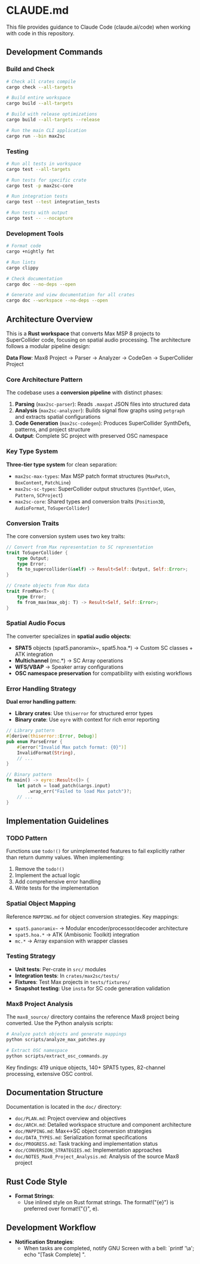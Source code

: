 # CLAUDE.md

This file provides guidance to Claude Code (claude.ai/code) when working with code in this repository.

## Development Commands

### Build and Check
```bash
# Check all crates compile
cargo check --all-targets

# Build entire workspace
cargo build --all-targets

# Build with release optimizations
cargo build --all-targets --release

# Run the main CLI application
cargo run --bin max2sc
```

### Testing
```bash
# Run all tests in workspace
cargo test --all-targets

# Run tests for specific crate
cargo test -p max2sc-core

# Run integration tests
cargo test --test integration_tests

# Run tests with output
cargo test -- --nocapture
```

### Development Tools
```bash
# Format code
cargo +nightly fmt

# Run lints
cargo clippy

# Check documentation
cargo doc --no-deps --open

# Generate and view documentation for all crates
cargo doc --workspace --no-deps --open
```

## Architecture Overview

This is a **Rust workspace** that converts Max MSP 8 projects to SuperCollider code, focusing on spatial audio processing. The architecture follows a modular pipeline design:

**Data Flow**: Max8 Project → Parser → Analyzer → CodeGen → SuperCollider Project

### Core Architecture Pattern

The codebase uses a **conversion pipeline** with distinct phases:

1. **Parsing** (`max2sc-parser`): Reads `.maxpat` JSON files into structured data
2. **Analysis** (`max2sc-analyzer`): Builds signal flow graphs using `petgraph` and extracts spatial configurations
3. **Code Generation** (`max2sc-codegen`): Produces SuperCollider SynthDefs, patterns, and project structure
4. **Output**: Complete SC project with preserved OSC namespace

### Key Type System

**Three-tier type system** for clean separation:
- `max2sc-max-types`: Max MSP patch format structures (`MaxPatch`, `BoxContent`, `PatchLine`)
- `max2sc-sc-types`: SuperCollider output structures (`SynthDef`, `UGen`, `Pattern`, `SCProject`)
- `max2sc-core`: Shared types and conversion traits (`Position3D`, `AudioFormat`, `ToSuperCollider`)

### Conversion Traits

The core conversion system uses two key traits:
```rust
// Convert from Max representation to SC representation
trait ToSuperCollider {
    type Output;
    type Error;
    fn to_supercollider(&self) -> Result<Self::Output, Self::Error>;
}

// Create objects from Max data
trait FromMax<T> {
    type Error;
    fn from_max(max_obj: T) -> Result<Self, Self::Error>;
}
```

### Spatial Audio Focus

The converter specializes in **spatial audio objects**:
- **SPAT5** objects (spat5.panoramix~, spat5.hoa.*) → Custom SC classes + ATK integration
- **Multichannel** (mc.*) → SC Array operations
- **WFS/VBAP** → Speaker array configurations
- **OSC namespace preservation** for compatibility with existing workflows

### Error Handling Strategy

**Dual error handling pattern**:
- **Library crates**: Use `thiserror` for structured error types
- **Binary crate**: Use `eyre` with context for rich error reporting

```rust
// Library pattern
#[derive(thiserror::Error, Debug)]
pub enum ParseError {
    #[error("Invalid Max patch format: {0}")]
    InvalidFormat(String),
    // ...
}

// Binary pattern
fn main() -> eyre::Result<()> {
    let patch = load_patch(&args.input)
        .wrap_err("Failed to load Max patch")?;
    // ...
}
```

## Implementation Guidelines

### TODO Pattern

Functions use `todo!()` for unimplemented features to fail explicitly rather than return dummy values. When implementing:

1. Remove the `todo!()`
2. Implement the actual logic
3. Add comprehensive error handling
4. Write tests for the implementation

### Spatial Object Mapping

Reference `MAPPING.md` for object conversion strategies. Key mappings:
- `spat5.panoramix~` → Modular encoder/processor/decoder architecture
- `spat5.hoa.*` → ATK (Ambisonic Toolkit) integration
- `mc.*` → Array expansion with wrapper classes

### Testing Strategy

- **Unit tests**: Per-crate in `src/` modules
- **Integration tests**: In `crates/max2sc/tests/`
- **Fixtures**: Test Max projects in `tests/fixtures/`
- **Snapshot testing**: Use `insta` for SC code generation validation

### Max8 Project Analysis

The `max8_source/` directory contains the reference Max8 project being converted. Use the Python analysis scripts:

```bash
# Analyze patch objects and generate mappings
python scripts/analyze_max_patches.py

# Extract OSC namespace
python scripts/extract_osc_commands.py
```

Key findings: 419 unique objects, 140+ SPAT5 types, 82-channel processing, extensive OSC control.

## Documentation Structure

Documentation is located in the `doc/` directory:

- `doc/PLAN.md`: Project overview and objectives
- `doc/ARCH.md`: Detailed workspace structure and component architecture
- `doc/MAPPING.md`: Max↔SC object conversion strategies
- `doc/DATA_TYPES.md`: Serialization format specifications
- `doc/PROGRESS.md`: Task tracking and implementation status
- `doc/CONVERSION_STRATEGIES.md`: Implementation approaches
- `doc/NOTES_Max8_Project_Analysis.md`: Analysis of the source Max8 project

## Rust Code Style

- **Format Strings**: 
  - Use inlined style on Rust format strings. The format!("{e}") is preferred over format!("{}", e).

## Development Workflow

- **Notification Strategies**:
  - When tasks are completed, notify GNU Screen with a bell: `printf '\a'; echo "[Task Complete] <task description>".